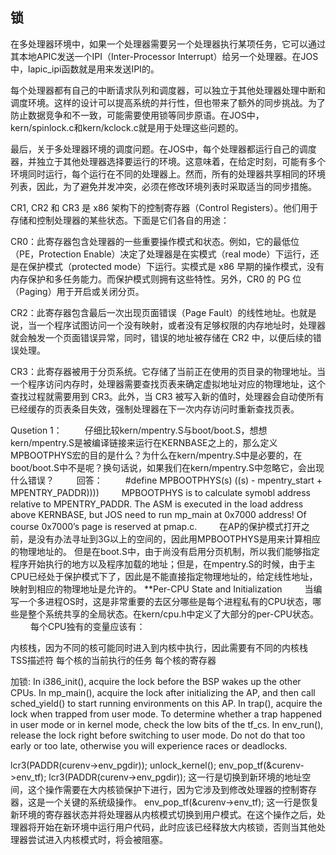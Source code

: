 ## 锁

在多处理器环境中，如果一个处理器需要另一个处理器执行某项任务，它可以通过其本地APIC发送一个IPI（Inter-Processor Interrupt）给另一个处理器。在JOS中，lapic_ipi函数就是用来发送IPI的。

每个处理器都有自己的中断请求队列和调度器，可以独立于其他处理器处理中断和调度环境。这样的设计可以提高系统的并行性，但也带来了额外的同步挑战。为了防止数据竞争和不一致，可能需要使用锁等同步原语。在JOS中，kern/spinlock.c和kern/kclock.c就是用于处理这些问题的。

最后，关于多处理器环境的调度问题。在JOS中，每个处理器都运行自己的调度器，并独立于其他处理器选择要运行的环境。这意味着，在给定时刻，可能有多个环境同时运行，每个运行在不同的处理器上。然而，所有的处理器共享相同的环境列表，因此，为了避免并发冲突，必须在修改环境列表时采取适当的同步措施。


CR1, CR2 和 CR3 是 x86 架构下的控制寄存器（Control Registers）。他们用于存储和控制处理器的某些状态。下面是它们各自的用途：

CR0：此寄存器包含处理器的一些重要操作模式和状态。例如，它的最低位（PE，Protection Enable）决定了处理器是在实模式（real mode）下运行，还是在保护模式（protected mode）下运行。实模式是 x86 早期的操作模式，没有内存保护和多任务能力。而保护模式则拥有这些特性。另外，CR0 的 PG 位（Paging）用于开启或关闭分页。

CR2：此寄存器包含最后一次出现页面错误（Page Fault）的线性地址。也就是说，当一个程序试图访问一个没有映射，或者没有足够权限的内存地址时，处理器就会触发一个页面错误异常，同时，错误的地址被存储在 CR2 中，以便后续的错误处理。

CR3：此寄存器被用于分页系统。它存储了当前正在使用的页目录的物理地址。当一个程序访问内存时，处理器需要查找页表来确定虚拟地址对应的物理地址，这个查找过程就需要用到 CR3。此外，当 CR3 被写入新的值时，处理器会自动使所有已经缓存的页表条目失效，强制处理器在下一次内存访问时重新查找页表。


Qusetion 1：
　　 仔细比较kern/mpentry.S与boot/boot.S，想想kern/mpentry.S是被编译链接来运行在KERNBASE之上的，那么定义MPBOOTPHYS宏的目的是什么？为什么在kern/mpentry.S中是必要的，在boot/boot.S中不是呢？换句话说，如果我们在kern/mpentry.S中忽略它，会出现什么错误？
　　 回答：
　　 #define MPBOOTPHYS(s) ((s) - mpentry_start + MPENTRY_PADDR))))
　　 MPBOOTPHYS is to calculate symobl address relative to MPENTRY_PADDR. The ASM is executed in the load address above KERNBASE, but JOS need to run mp_main at 0x7000 address! Of course 0x7000’s page is reserved at pmap.c.
　　 在AP的保护模式打开之前，是没有办法寻址到3G以上的空间的，因此用MPBOOTPHYS是用来计算相应的物理地址的。
但是在boot.S中，由于尚没有启用分页机制，所以我们能够指定程序开始执行的地方以及程序加载的地址；但是，在mpentry.S的时候，由于主CPU已经处于保护模式下了，因此是不能直接指定物理地址的，给定线性地址，映射到相应的物理地址是允许的。
**Per-CPU State and Initialization
　　 当编写一个多进程OS时，这是非常重要的去区分哪些是每个进程私有的CPU状态，哪些是整个系统共享的全局状态。在kern/cpu.h中定义了大部分的per-CPU状态。
　　 每个CPU独有的变量应该有：

内核栈，因为不同的核可能同时进入到内核中执行，因此需要有不同的内核栈
TSS描述符
每个核的当前执行的任务
每个核的寄存器

加锁: 
In i386_init(), acquire the lock before the BSP wakes up the other CPUs.
In mp_main(), acquire the lock after initializing the AP, and then call sched_yield() to start running environments on this AP.
In trap(), acquire the lock when trapped from user mode. To determine whether a trap happened in user mode or in kernel mode, check the low bits of the tf_cs.
In env_run(), release the lock right before switching to user mode. Do not do that too early or too late, otherwise you will experience races or deadlocks.


lcr3(PADDR(curenv->env_pgdir));
unlock_kernel();
env_pop_tf(&curenv->env_tf);
lcr3(PADDR(curenv->env_pgdir)); 这一行是切换到新环境的地址空间，这个操作需要在大内核锁保护下进行，因为它涉及到修改处理器的控制寄存器，这是一个关键的系统级操作。
env_pop_tf(&curenv->env_tf); 这一行是恢复新环境的寄存器状态并将处理器从内核模式切换到用户模式。在这个操作之后，处理器将开始在新环境中运行用户代码，此时应该已经释放大内核锁，否则当其他处理器尝试进入内核模式时，将会被阻塞。
